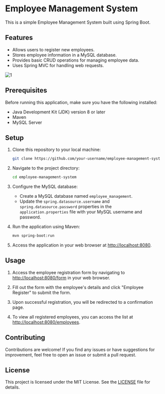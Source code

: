# Employee Management System

This is a simple Employee Management System built using Spring Boot.

## Features

- Allows users to register new employees.
- Stores employee information in a MySQL database.
- Provides basic CRUD operations for managing employee data.
- Uses Spring MVC for handling web requests.

![1](https://github.com/MN10101/employee-management-system/assets/78208459/990e376e-c19f-4bc4-b87a-e2c7b78faf56)

## Prerequisites

Before running this application, make sure you have the following installed:

- Java Development Kit (JDK) version 8 or later
- Maven
- MySQL Server

## Setup

1. Clone this repository to your local machine:

    ```bash
    git clone https://github.com/your-username/employee-management-system.git
    ```

2. Navigate to the project directory:

    ```bash
    cd employee-management-system
    ```

3. Configure the MySQL database:
   
   - Create a MySQL database named `employee_management`.
   - Update the `spring.datasource.username` and `spring.datasource.password` properties in the `application.properties` file with your MySQL username and password.

4. Run the application using Maven:

    ```bash
    mvn spring-boot:run
    ```

5. Access the application in your web browser at [http://localhost:8080](http://localhost:8080).

## Usage

1. Access the employee registration form by navigating to [http://localhost:8080/form](http://localhost:8080/form) in your web browser.

2. Fill out the form with the employee's details and click "Employee Register" to submit the form.

3. Upon successful registration, you will be redirected to a confirmation page.

4. To view all registered employees, you can access the list at [http://localhost:8080/employees](http://localhost:8080/employees).

## Contributing

Contributions are welcome! If you find any issues or have suggestions for improvement, feel free to open an issue or submit a pull request.

## License

This project is licensed under the MIT License. See the [LICENSE](LICENSE) file for details.

